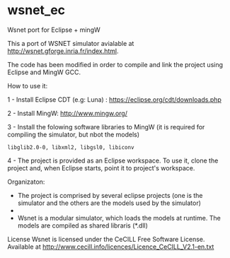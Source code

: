 # wsnet_ec
Wsnet port for Eclipse + mingW

This a port of WSNET simulator avialable at http://wsnet.gforge.inria.fr/index.html.

The code has been modified in order to compile and link the project using Eclipse and MingW GCC.

How to use it:

1 - Install Eclipse CDT (e.g: Luna) : https://eclipse.org/cdt/downloads.php

2 - Install MingW: http://www.mingw.org/

3 - Install the folowing software libraries to MingW (it is required for compiling the simulator, but nbot the models)

    libglib2.0-0, libxml2, libgsl0, libiconv
    
4 -  The project is provided as an Eclipse workspace. To use it, clone the project and, when Eclipse starts, point it to project's workspace.


Organizaton:

-  The project is comprised by several eclipse projects (one is the simulator and the others are the models used by the simulator)
-  
-  Wsnet is a modular simulator, which loads the models at runtime. The models are compiled as shared libraris (*.dll)

License
Wsnet is licensed under the CeCILL Free Software License. Available at http://www.cecill.info/licences/Licence_CeCILL_V2.1-en.txt






